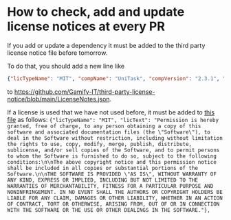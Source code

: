 # How to check, add and update license notices at every PR

If you add or update a dependency it must be added to the third party license notice file before tomorrow.

To do that, you should add a new line like
```json
{"licTypeName": "MIT", "compName": "UniTask", "compVersion": "2.3.1", "copyright": "Copyright (c) 2019 Yoshifumi Kawai / Cysharp, Inc.", "copyrightSource": "https://github.com/Cysharp/UniTask/blob/2.3.1/LICENSE"}
```
to <https://github.com/Gamify-IT/third-party-license-notice/blob/main/LicenseNotes.json>.

If a license is used that we have not used before, it must be added to [this file](https://github.com/Gamify-IT/third-party-license-notice/blob/main/Licenses.json) as follows: `{"licTypeName": "MIT", "licText": "Permission is hereby granted, free of charge, to any person obtaining a copy of this software and associated documentation files (the \"Software\"), to deal in the Software without restriction, including without limitation the rights to use, copy, modify, merge, publish, distribute, sublicense, and/or sell copies of the Software, and to permit persons to whom the Software is furnished to do so, subject to the following conditions:\n\nThe above copyright notice and this permission notice shall be included in all copies or substantial portions of the Software.\n\nTHE SOFTWARE IS PROVIDED \"AS IS\", WITHOUT WARRANTY OF ANY KIND, EXPRESS OR IMPLIED, INCLUDING BUT NOT LIMITED TO THE WARRANTIES OF MERCHANTABILITY, FITNESS FOR A PARTICULAR PURPOSE AND NONINFRINGEMENT. IN NO EVENT SHALL THE AUTHORS OR COPYRIGHT HOLDERS BE LIABLE FOR ANY CLAIM, DAMAGES OR OTHER LIABILITY, WHETHER IN AN ACTION OF CONTRACT, TORT OR OTHERWISE, ARISING FROM, OUT OF OR IN CONNECTION WITH THE SOFTWARE OR THE USE OR OTHER DEALINGS IN THE SOFTWARE."},
`